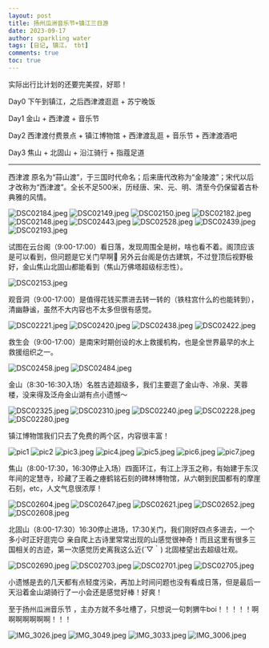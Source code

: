 ```yaml
---
layout: post
title: 扬州瓜洲音乐节+镇江三日游
date: 2023-09-17
author: sparkling water
tags: [日记, 镇江， tbt]
comments: true
toc: true
---
```

实际出行比计划的还要完美捏，好耶！
	
Day0 下午到镇江，之后西津渡逛逛 + 苏宁晚饭
	
Day1 金山 + 西津渡 + 音乐节
	
Day2 西津渡付费景点 + 镇江博物馆 + 西津渡乱逛 + 音乐节 + 西津渡酒吧
	
Day3 焦山 + 北固山 + 沿江骑行 + 指蔻足道
	
***

西津渡 原名为“蒜山渡”，于三国时代命名；后来唐代改称为“金陵渡”；宋代以后才改称为“西津渡”。全长不足500米，历经唐、宋、元、明、清至今仍保留着古朴典雅的风情。

![DSC02184.jpeg](https://s2.loli.net/2023/09/17/eYZjsBc6zV2r8lh.jpg)
![DSC02149.jpeg](https://s2.loli.net/2023/09/17/bI9orRtl6auqwOc.jpg)
![DSC02150.jpeg](https://s2.loli.net/2023/09/17/NpcqrbA9jV3neZB.jpg)
![DSC02182.jpeg](https://s2.loli.net/2023/09/17/UGcmFuWHyE5ogzr.jpg)
![DSC02148.jpeg](https://s2.loli.net/2023/09/17/QITxUXFyOPc6z7E.jpg)
![DSC02443.jpeg](https://s2.loli.net/2023/09/17/nUIeCwDaZjfvzM2.jpg)
![DSC02528.jpeg](https://s2.loli.net/2023/09/17/FabBH3un8OQvWSr.jpg)
![DSC02439.jpeg](https://s2.loli.net/2023/09/17/K6U5GsI7JeVYu43.jpg)
![DSC02193.jpeg](https://s2.loli.net/2023/09/17/isR5uOY81TcHNvd.jpg)

试图在云台阁（9:00-17:00）看日落，发现周围全是树，啥也看不着。阁顶应该是可以看到，但问题是它关门早啊🥹 另外云台阁是仿古建筑，不过登顶后视野极好，金山焦山北固山都能看到（焦山万佛塔超级标志性）。

![DSC02153.jpeg](https://s2.loli.net/2023/09/17/pmIROTX9Zvuok38.jpg)

观音洞（9:00-17:00）是值得花钱买票进去转一转的（铁柱宫什么的也能转到），清幽静谧，虽然不大内容也不太多但很有感觉。

![DSC02221.jpeg](https://s2.loli.net/2023/09/17/FJnbXaVhoIe6OYZ.jpg)
![DSC02420.jpeg](https://s2.loli.net/2023/09/17/YswamIZ3JeT89kt.jpg)
![DSC02438.jpeg](https://s2.loli.net/2023/09/17/vrs39JXGRT4oc5l.jpg)
![DSC02422.jpeg](https://s2.loli.net/2023/09/17/lM1BJGNro4KuVIQ.jpg)

救生会（9:00-17:00）是南宋时期创设的水上救援机构，也是全世界最早的水上救援组织之一。

![DSC02458.jpeg](https://s2.loli.net/2023/09/17/sqS8a2zTlDrhQdR.jpg)
![DSC02484.jpeg](https://s2.loli.net/2023/09/17/iNw81UpTs34juFo.jpg)

金山（8:30-16:30入场）名胜古迹超级多，我们主要逛了金山寺、冷泉、芙蓉楼，没来得及泛舟金山湖有点小遗憾～

![DSC02325.jpeg](https://s2.loli.net/2023/09/17/xwGWX1UFK4CVjPb.jpg)
![DSC02310.jpeg](https://s2.loli.net/2023/09/17/TPWzU9djCYa7GFg.jpg)
![DSC02240.jpeg](https://s2.loli.net/2023/09/17/ObN3r2tqTRVhsd9.jpg)
![DSC02228.jpeg](https://s2.loli.net/2023/09/17/9ek27R3jAZzntlP.jpg)
![DSC02280.jpeg](https://s2.loli.net/2023/09/17/vwdybZfkD5ml7ji.jpg)

镇江博物馆我们只去了免费的两个区，内容很丰富！

![pic1](https://s2.loli.net/2023/09/17/8OQc3WKr7Sh4Z2Y.jpg)
![pic2](https://s2.loli.net/2023/09/17/8FrwueXaSbW9Phv.jpg)
![pic3.jpeg](https://s2.loli.net/2023/09/17/4Lfe8YKRAZUiags.jpg)
![pic4.jpeg](https://s2.loli.net/2023/09/17/d3QVb7Ja8svT14r.jpg)
![pic5.jpeg](https://s2.loli.net/2023/09/17/GrwATCY279Q3j1B.jpg)
![pic6.jpeg](https://s2.loli.net/2023/09/17/pFHBCKoqlUGYhS3.jpg)
![pic7.jpeg](https://s2.loli.net/2023/09/17/6B1lEDysnKit8IG.jpg)

焦山（8:00-17:30，16:30停止入场）四面环江，有江上浮玉之称，有始建于东汉年间的定慧寺，珍藏了王羲之瘞鹤铭石刻的碑林博物馆，从六朝到民国都有的摩崖石刻，etc，人文气息很浓厚！

![DSC02604.jpeg](https://s2.loli.net/2023/09/17/Bc8nzGVAZx4oQYs.jpg)
![DSC02647.jpeg](https://s2.loli.net/2023/09/17/8S3uLisvWKOVPyJ.jpg)
![DSC02621.jpeg](https://s2.loli.net/2023/09/17/uh3l7WZb5qEGo2M.jpg)
![DSC02652.jpeg](https://s2.loli.net/2023/09/17/FDWv6dXhHKCm7Yz.jpg)
![DSC02608.jpeg](https://s2.loli.net/2023/09/17/Od3BYNADsrXlobF.jpg)

北固山（8:00-17:30）16:30停止进场，17:30关门，我们刚好四点多进去，一个多小时正好逛完😌 亲自爬上古诗里常常出现的山感觉很神奇！而且这里有很多三国相关的古迹，第一次感觉历史离我这么近(´▽｀) 北固楼望出去超级壮观。

![DSC02690.jpeg](https://s2.loli.net/2023/09/17/OwUQ7JZCfXT3P24.jpg)
![DSC02703.jpeg](https://s2.loli.net/2023/09/17/9cZKLthzSw8dPUb.jpg)
![DSC02701.jpeg](https://s2.loli.net/2023/09/17/76WAN1J4PSogTyG.jpg)
![DSC02705.jpeg](https://s2.loli.net/2023/09/17/Q3Uia6SNF2PTu9V.jpg)

小遗憾是去的几天都有点轻度污染，再加上时间问题也没有看成日落，但是最后一天沿着金山湖骑行了一小会还是感觉好棒！好爽！
	
至于扬州瓜洲音乐节 ，主办方就不多吐槽了，只想说一句刺猬牛boi！！！！！啊啊啊啊啊啊啊！！！

![IMG_3026.jpeg](https://s2.loli.net/2023/09/17/TQKpqL45brU1mxy.jpg)
![IMG_3049.jpeg](https://s2.loli.net/2023/09/17/StMuvhIf8jsT26a.jpg)
![IMG_3033.jpeg](https://s2.loli.net/2023/09/17/tKkUH8Ra37ABOEs.jpg)
![IMG_3006.jpeg](https://s2.loli.net/2023/09/17/OnJaczj7W3D1tNX.jpg)
